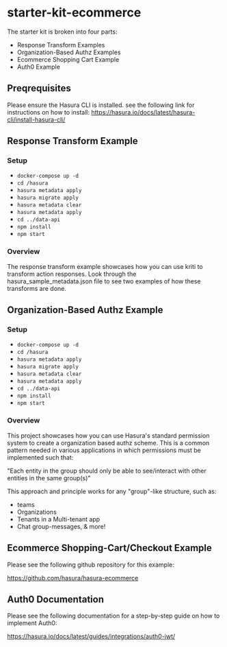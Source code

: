 # starter-kit-ecommerce

The starter kit is broken into four parts:

- Response Transform Examples
- Organization-Based Authz Examples
- Ecommerce Shopping Cart Example
- Auth0 Example

## Preqrequisites

Please ensure the Hasura CLI is installed. see the following link for
instructions on how to install:
<https://hasura.io/docs/latest/hasura-cli/install-hasura-cli/>

## Response Transform Example

### Setup

- `docker-compose up -d`
- `cd /hasura`
- `hasura metadata apply`
- `hasura migrate apply`
- `hasura metadata clear`
- `hasura metadata apply`
- `cd ../data-api`
- `npm install`
- `npm start`

### Overview

The response transform example showcases how you can use kriti to transform
action responses. Look through the hasura_sample_metadata.json file to see two
examples of how these transforms are done.

## Organization-Based Authz Example

### Setup

- `docker-compose up -d`
- `cd /hasura`
- `hasura metadata apply`
- `hasura migrate apply`
- `hasura metadata clear`
- `hasura metadata apply`
- `cd ../data-api`
- `npm install`
- `npm start`

### Overview

This project showcases how you can use Hasura's standard permission system to
create a organization based authz scheme. This is a common pattern needed in
various applications in which permissions must be implemented such that:

"Each entity in the group should only be able to see/interact with other
entities in the same group(s)"

This approach and principle works for any "group"-like structure, such as:

- teams
- Organizations
- Tenants in a Multi-tenant app
- Chat group-messages, & more!

## Ecommerce Shopping-Cart/Checkout Example

Please see the following github repository for this example:

<https://github.com/hasura/hasura-ecommerce>

## Auth0 Documentation

Please see the following documentation for a step-by-step guide on how to
implement Auth0:

<https://hasura.io/docs/latest/guides/integrations/auth0-jwt/>
